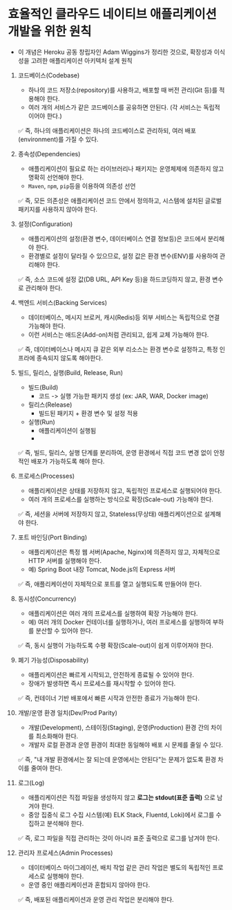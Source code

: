 # 효율적인 클라우드 네이티브 애플리케이션 개발을 위한 원칙
- 이 개념은 Heroku 공동 창립자인 Adam Wiggins가 정리한 것으로, 확장성과 이식성을 고려한 애플리케이션 아키텍처 설계 원칙

1. 코드베이스(Codebase)
	- 하나의 코드 저장소(repository)를 사용하고, 배포할 때 버전 관리(Git 등)를 적용해야 한다.
	- 여러 개의 서비스가 같은 코드베이스를 공유하면 안된다. (각 서비스는 독립적이어야 한다.)
	
	✅ 즉, 하나의 애플리케이션은 하나의 코드베이스로 관리하되, 여러 배포(environment)를 가질 수 있다.
	
2. 종속성(Dependencies)
	- 애플리케이션이 필요로 하는 라이브러리나 패키지는 운영체제에 의존하지 않고 명확히 선언해야 한다.
	- `Maven`, `npm`, `pip`등을 이용하여 의존성 선언
	
	✅ 즉, 모든 의존성은 애플리케이션 코드 안에서 정의하고, 시스템에 설치된 글로벌 패키지를 사용하지 않아야 한다.
	
3. 설정(Configuration)
	- 애플리케이션의 설정(환경 변수, 데이터베이스 연결 정보등)은 코드에서 분리해야 한다.
	- 환경별로 설정이 달라질 수 있으므로, 설정 값은 환경 변수(ENV)를 사용하여 관리해야 한다.
	
	✅ 즉, 소스 코드에 설정 값(DB URL, API Key 등)을 하드코딩하지 않고, 환경 변수로 관리해야 한다.
	
4. 백엔드 서비스(Backing Services)
	- 데이터베이스, 메시지 브로커, 캐시(Redis)등 외부 서비스는 독립적으로 연결 가능해야 한다.
	- 이런 서비스는 애드온(Add-on)처럼 관리되고, 쉽게 교체 가능해야 한다.
	
	✅ 즉, 데이터베이스나 메시지 큐 같은 외부 리소스는 환경 변수로 설정하고, 특정 인프라에 종속되지 않도록 해야한다.
	
5. 빌드, 릴리스, 실행(Build, Release, Run)
	- 빌드(Build)
		- 코드 -> 실행 가능한 패키지 생성 (ex: JAR, WAR, Docker image)
	- 릴리스(Release)
		- 빌드된 패키지 + 환경 변수 및 설정 적용
	- 실행(Run)
		- 애플리케이션이 실행됨
		- 
	✅ 즉, 빌드, 릴리스, 실행 단계를 분리하여, 운영 환경에서 직접 코드 변경 없이 안정적인 배포가 가능하도록 해야 한다.
	
6. 프로세스(Processes)
	- 애플리케이션은 상태를 저장하지 않고, 독립적인 프로세스로 실행되어야 한다.
	- 여러 개의 프로세스를 실행하는 방식으로 확장(Scale-out) 가능해야 한다.

	✅ 즉, 세션을 서버에 저장하지 않고, Stateless(무상태) 애플리케이션으로 설계해야 한다.
	
7. 포트 바인딩(Port Binding)
	- 애플리케이션은 특정 웹 서버(Apache, Nginx)에 의존하지 않고, 자체적으로 HTTP 서버를 실행해야 한다.
	- 예) Spring Boot 내장 Tomcat, Node.js의 Express 서버
	
	✅ 즉, 애플리케이션이 자체적으로 포트를 열고 실행되도록 만들어야 한다.
	
8. 동시성(Concurrency)
	- 애플리케이션은 여러 개의 프로세스를 실행하여 확장 가능해야 한다.
	- 예) 여러 개의 Docker 컨테이너를 실행하거나, 여러 프로세스를 실행하여 부하를 분산할 수 있어야 한다.
	
	✅ 즉, 동시 실행이 가능하도록 수평 확장(Scale-out)이 쉽게 이루어져야 한다.
	
9. 폐기 가능성(Disposability)
	- 애플리케이션은 빠르게 시작되고, 안전하게 종료될 수 있어야 한다.
	- 장애가 발생하면 즉시 프로세스를 재시작할 수 있어야 한다.
	
	✅ 즉, 컨테이너 기반 배포에서 빠른 시작과 안전한 종료가 가능해야 한다.
	
10. 개발/운영 환경 일치(Dev/Prod Parity)
	- 개발(Development), 스테이징(Staging), 운영(Production) 환경 간의 차이를 최소화해야 한다.
	- 개발자 로컬 환경과 운영 환경이 최대한 동일해야 배포 시 문제를 줄일 수 있다.
	
	✅ 즉, "내 개발 환경에서는 잘 되는데 운영에서는 안된다"는 문제가 없도록 환경 차이를 줄여야 한다.
	
11. 로그(Log)
	- 애플리케이션은 직접 파일을 생성하지 않고 **로그는 stdout(표준 출력)** 으로 남겨야 한다.
	- 중앙 집중식 로그 수집 시스템(예) ELK Stack, Fluentd, Loki)에서 로그를 수집하고 분석해야 한다.
	
	✅ 즉, 로그 파일을 직접 관리하는 것이 아니라 표준 출력으로 로그를 남겨야 한다.
	
12. 관리자 프로세스(Admin Processes)
	- 데이터베이스 마이그레이션, 배치 작업 같은 관리 작업은 별도의 독립적인 프로세스로 실행해야 한다.
	- 운영 중인 애플리케이션과 혼합되지 않아야 한다.
	
	✅ 즉, 배포된 애플리케이션과 운영 관리 작업은 분리해야 한다.